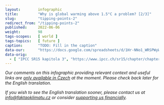 ```yaml
---
layout:        infographic
title:         "Why is global warming above 1.5°C a problem? [2/3]"
slug:          "tipping-points-2"
redirect_from: "/tipping-points-2"
published:     2022-06-06
weight:        98
tags-scopes:   [ world ]
tags-topics:   [ future ]
caption:       "TODO: Fill in the caption"
data-our:      "https://docs.google.com/spreadsheets/d/1Hr-NNo1_WRSPWyW8YxP14WfqgOjk2xxrFsCh6enMDKI/edit#gid=2029240771"
data-orig:
  - [ "IPCC SR15 kapitola 3", "https://www.ipcc.ch/sr15/chapter/chapter-3" ]
---
```


_Our comments on this infographic providing relevant context and useful links are [only available in Czech](https://faktaoklimatu.cz/infografiky/body-zlomu-2) at the moment. Please check back later for the English translation._

_If you wish to see the English translation sooner, please contact us at [info@faktaoklimatu.cz](mailto:info@faktaoklimatu.cz) or consider [supporting us financially](https://www.darujme.cz/projekt/1203742)._
